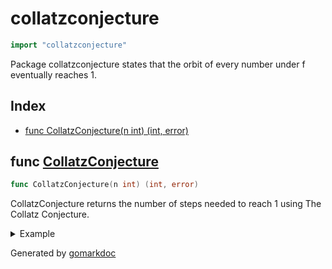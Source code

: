 <!-- Code generated by gomarkdoc. DO NOT EDIT -->

# collatzconjecture

```go
import "collatzconjecture"
```

Package collatzconjecture states that the orbit of every number under f eventually reaches 1\.

## Index

- [func CollatzConjecture(n int) (int, error)](<#func-collatzconjecture>)


## func [CollatzConjecture](<https://github.com/vpayno/exercism-workspace/blob/main/go/collatz-conjecture/collatz_conjecture.go#L7>)

```go
func CollatzConjecture(n int) (int, error)
```

CollatzConjecture returns the number of steps needed to reach 1 using The Collatz Conjecture\.

<details><summary>Example</summary>
<p>

```go
{
	var n int = 12

	s, e := CollatzConjecture(n)

	fmt.Printf("n = %d, steps to reach 1 = %d, error = %v\n", n, s, e)

}
```

#### Output

```
n = 12, steps to reach 1 = 9, error = <nil>
```

</p>
</details>



Generated by [gomarkdoc](<https://github.com/princjef/gomarkdoc>)
